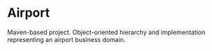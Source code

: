 # Airport
Maven-based project. Object-oriented hierarchy and implementation representing an airport business domain.
